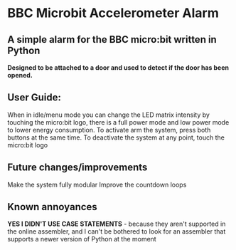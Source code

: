 # BBC Microbit Accelerometer Alarm
## **A simple alarm for the BBC micro:bit written in Python**

**Designed to be attached to a door and used to detect if the door has been opened.**


## User Guide:
When in idle/menu mode you can change the LED matrix intensity by touching the micro:bit logo, there is a full power mode and low power mode to lower energy consumption.
To activate arm the system, press both buttons at the same time.
To deactivate the system at any point, touch the micro:bit logo


## Future changes/improvements
Make the system fully modular
Improve the countdown loops


## Known annoyances
**YES I DIDN'T USE CASE STATEMENTS** - because they aren't supported in the online assembler, and I can't be bothered to look for an assembler that supports a newer version of Python at the moment
